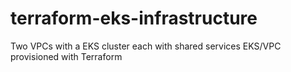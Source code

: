 # terraform-eks-infrastructure
Two VPCs with a EKS cluster each with shared services EKS/VPC provisioned with Terraform
